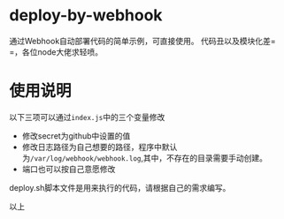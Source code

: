# deploy-by-webhook
通过Webhook自动部署代码的简单示例，可直接使用。
代码丑以及模块化差= =，各位node大佬求轻喷。

# 使用说明
以下三项可以通过`index.js`中的三个变量修改

- 修改secret为github中设置的值
- 修改日志路径为自己想要的路径，程序中默认为`/var/log/webhook/webhook.log`,其中，不存在的目录需要手动创建。
- 端口也可以按自己意愿修改

deploy.sh脚本文件是用来执行的代码，请根据自己的需求编写。

以上
